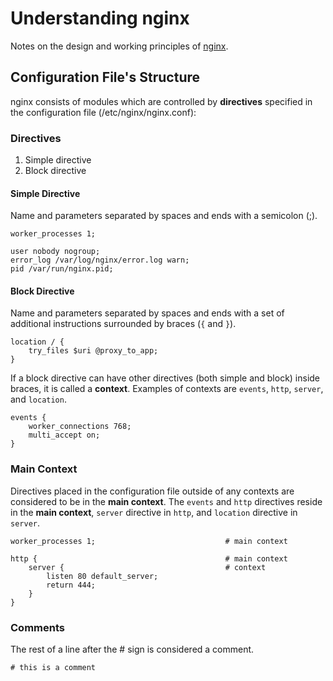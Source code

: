 # Understanding nginx

Notes on the design and working principles of [nginx](https://nginx.org).

## Configuration File's Structure

nginx consists of modules which are controlled by __directives__ specified in the configuration file (/etc/nginx/nginx.conf):

### Directives
1. Simple directive
1. Block directive

#### Simple Directive
Name and parameters separated by spaces and ends with a semicolon (;).

```
worker_processes 1;

user nobody nogroup;
error_log /var/log/nginx/error.log warn;
pid /var/run/nginx.pid;
```

#### Block Directive
Name and parameters separated by spaces and ends with a set of additional instructions surrounded by braces (`{` and `}`).

```
location / {
    try_files $uri @proxy_to_app;
}
```

If a block directive can have other directives (both simple and block) inside braces, it is called a __context__. Examples of contexts are `events`, `http`, `server`, and `location`.

```
events {
    worker_connections 768;
    multi_accept on;
}
```

### Main Context

Directives placed in the configuration file outside of any contexts are considered to be in the __main context__. The `events` and `http` directives reside in the __main context__, `server` directive in `http`, and `location` directive in `server`.

```
worker_processes 1;                             # main context

http {                                          # main context
    server {                                    # context
        listen 80 default_server;
        return 444;
    }
}
```

### Comments

The rest of a line after the # sign is considered a comment.

```
# this is a comment
```